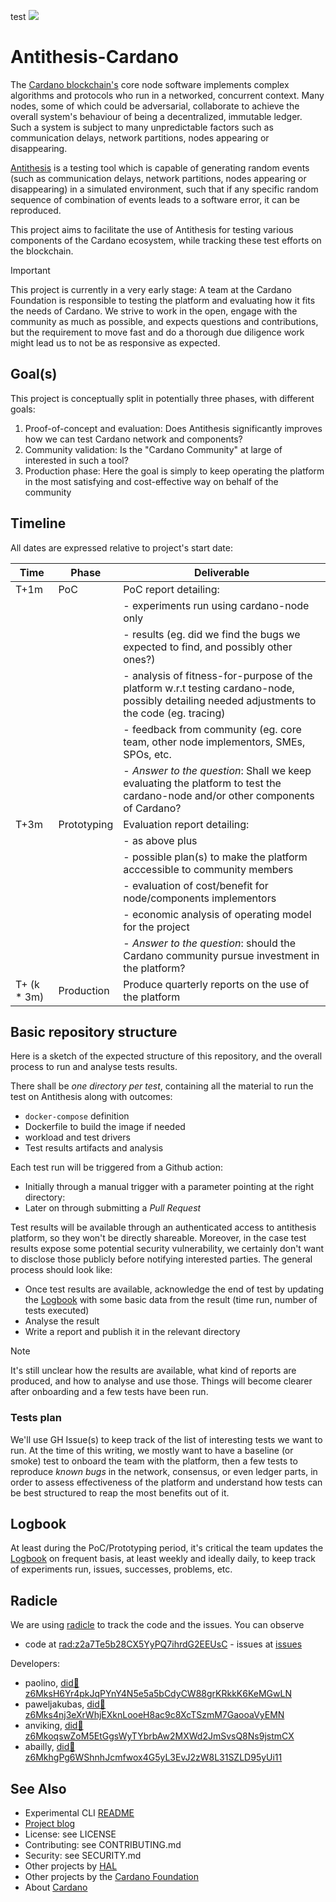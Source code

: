 test
![](/assets/tartarus.jpeg)

# Antithesis-Cardano

The [Cardano blockchain's][Cardano] core node software implements complex
algorithms and protocols who run in a networked, concurrent context. Many
nodes, some of which could be adversarial, collaborate to achieve the overall
system's behaviour of being a decentralized, immutable ledger. Such a system is
subject to many unpredictable factors such as communication delays, network
partitions, nodes appearing or disappearing.

[Antithesis][Antithesis] is a testing tool which is capable of generating
random events (such as communication delays, network partitions, nodes
appearing or disappearing) in a simulated environment, such that if any
specific random sequence of combination of events leads to a software error, it
can be reproduced.

This project aims to facilitate the use of Antithesis for testing various
components of the Cardano ecosystem, while tracking these test efforts on the
blockchain.

> [!IMPORTANT]
>
> This project is currently in a very early stage: A team at the
> Cardano Foundation is responsible to testing the platform and
> evaluating how it fits the needs of Cardano.  We strive to work in
> the open, engage with the community as much as possible, and expects
> questions and contributions, but the requirement to move fast and do
> a thorough due diligence work might lead us to not be as responsive
> as expected.

## Goal(s)

This project is conceptually split in potentially three phases, with
different goals:
1. Proof-of-concept and evaluation: Does Antithesis significantly
   improves how we can test Cardano network and components?
2. Community validation: Is the "Cardano Community" at large of
   interested in such a tool?
3. Production phase: Here the goal is simply to keep operating the
   platform in the most satisfying and cost-effective way on behalf of
   the community

## Timeline

All dates are expressed relative to project's start date:

| Time        | Phase       | Deliverable                                                                                                                                   |
| ----------- | ----------- | --------------------------------------------------------------------------------------------------------------------------------------------- |
| T+1m        | PoC         | PoC report detailing:                                                                                                                         |
|             |             | - experiments run using cardano-node only                                                                                                     |
|             |             | - results (eg. did we find the bugs we expected to find, and possibly other ones?)                                                            |
|             |             | - analysis of fitness-for-purpose of the platform w.r.t testing cardano-node, possibly detailing needed adjustments to the code (eg. tracing) |
|             |             | - feedback from community (eg. core team, other node implementors, SMEs, SPOs, etc.                                                           |
|             |             | - *Answer to the question*: Shall we keep evaluating the platform to test the cardano-node and/or other components of Cardano?                |
| T+3m        | Prototyping | Evaluation report detailing:                                                                                                                  |
|             |             | - as above plus                                                                                                                               |
|             |             | - possible plan(s) to make the platform acccessible to community members                                                                      |
|             |             | - evaluation of cost/benefit for node/components implementors                                                                                 |
|             |             | - economic analysis of operating model for the project                                                                                        |
|             |             | - *Answer to the question*: should the Cardano community pursue investment in the platform?                                                   |
| T+ (k * 3m) | Production  | Produce quarterly reports on the use of the platform                                                                                          |

## Basic repository structure

Here is a sketch of the expected structure of this repository, and the overall process to run and analyse tests results.

There shall be _one directory per test_, containing all the material to run the test on Antithesis along with outcomes:
* `docker-compose` definition
* Dockerfile to build the image if needed
* workload and test drivers
* Test results artifacts and analysis

Each test run will be triggered from a Github action:
* Initially through a manual trigger with a parameter pointing at the right directory:
* Later on through submitting a _Pull Request_

Test results will be available through an authenticated access to antithesis platform, so they won't be directly shareable. Moreover, in the case test results expose some potential security vulnerability, we certainly don't want to disclose those publicly before notifying interested parties. The general process should look like:
* Once test results are available, acknowledge the end of test by updating the [Logbook](./Logbook.md) with some basic data from the result (time run, number of tests executed)
* Analyse the result
* Write a report and publish it in the relevant directory

> [!NOTE]
>
> It's still unclear how the results are available, what kind of
> reports are produced, and how to analyse and use those.  Things will
> become clearer after onboarding and a few tests have been run.

### Tests plan

We'll use GH Issue(s) to keep track of the list of interesting tests
we want to run. At the time of this writing, we mostly want to have a
baseline (or smoke) test to onboard the team with the platform, then a
few tests to reproduce _known bugs_ in the network, consensus, or even
ledger parts, in order to assess effectiveness of the platform and
understand how tests can be best structured to reap the most benefits
out of it.

## Logbook

At least during the PoC/Prototyping period, it's critical the team
updates the [Logbook](./Logbook.md) on frequent basis, at least
weekly and ideally daily, to keep track of experiments run, issues,
successes, problems, etc.

## Radicle

We are using [radicle](https://radicle.xyz/) to track the code and the issues.
You can observe
- code at [rad:z2a7Te5b28CX5YyPQ7ihrdG2EEUsC](https://app.radicle.xyz/nodes/ash.radicle.garden/rad:z2a7Te5b28CX5YyPQ7ihrdG2EEUsC) - issues at [issues](https://app.radicle.xyz/nodes/ash.radicle.garden/rad:z2a7Te5b28CX5YyPQ7ihrdG2EEUsC/issues)

Developers:
 - paolino, [did:key:z6MksH6Yr4pkJqPYnY4N5e5a5bCdyCW88grKRkkK6KeMGwLN](https://app.radicle.xyz/nodes/ash.radicle.garden/users/did:key:z6MksH6Yr4pkJqPYnY4N5e5a5bCdyCW88grKRkkK6KeMGwLN)
 - paweljakubas, [did:key:z6Mks4nj3eXrWhjEXknLooeH8ac9c8XcTSzmM7GaooaVyEMN](https://app.radicle.xyz/nodes/ash.radicle.garden/users/did:key:z6Mks4nj3eXrWhjEXknLooeH8ac9c8XcTSzmM7GaooaVyEMN)
 - anviking, [did:key:z6MkoqswZoM5EtGgsWyTYbrbAw2MXWd2JmSvsQ8Ns9jstmCX](https://app.radicle.xyz/nodes/ash.radicle.garden/users/did:key:z6MkoqswZoM5EtGgsWyTYbrbAw2MXWd2JmSvsQ8Ns9jstmCX)
 - abailly, [did:key:z6MkhgPg6WShnhJcmfwox4G5yL3EvJ2zW8L31SZLD95yUi11](https://app.radicle.xyz/nodes/ash.radicle.garden/users/did:key:z6MkhgPg6WShnhJcmfwox4G5yL3EvJ2zW8L31SZLD95yUi11)

## See Also

- Experimental CLI [README](cli/README.md)
- [Project blog][Blog]
- License: see LICENSE
- Contributing: see CONTRIBUTING.md
- Security: see SECURITY.md
- Other projects by [HAL][HAL]
- Other projects by the [Cardano Foundation][CF]
- About [Cardano][Cardano]

<!-- MARKDOWN LINKS & IMAGES -->

[Antithesis]: https://antithesis.com
[Blog]: https://cardano-foundation.github.io/antithesis/
[HAL]: https://github.com/cardano-foundation/hal
[CF]: https://github.com/cardano-foundation
[Cardano]: https://cardano.org/
